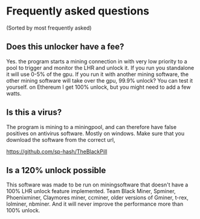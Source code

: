 # Frequently asked questions

(Sorted by most frequently asked)

## Does this unlocker have a fee? 

Yes. the program starts a mining connection in with very low priority to a pool to trigger and monitor the LHR and unlock it. If you run you standalone it will use 0-5% of the gpu. If you run it with another mining software, the other mining software will take over the gpu, 99.9% unlock? You can test it yourself. on Ethereum I get 100% unlock, but you might need to add a few watts. 

## Is this a virus?

The program is mining to a miningpool, and can therefore have false positives on antivirus software. Mostly on windows.
Make sure that you download the software from the correct url, 

https://github.com/sp-hash/TheBlackPill

## Is a 120% unlock possible

This software was made to be run on miningsoftware that doesn't have a 100% LHR unlock feature implemented. Team Black Miner, Spminer, Phoenixminer, Claymores miner, ccminer, older versions of Gminer, t-rex, lolminer, nbminer. And it will never improve the performance more than 100% unlock.
